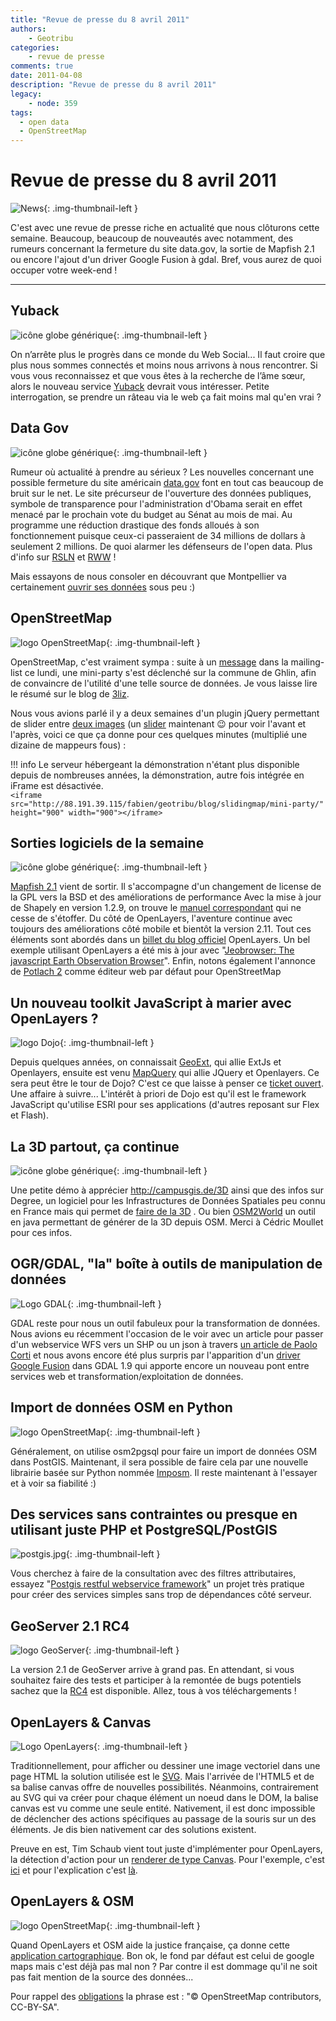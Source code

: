 ```yaml
---
title: "Revue de presse du 8 avril 2011"
authors:
    - Geotribu
categories:
    - revue de presse
comments: true
date: 2011-04-08
description: "Revue de presse du 8 avril 2011"
legacy:
    - node: 359
tags:
  - open data
  - OpenStreetMap
---
```


# Revue de presse du 8 avril 2011

![News](https://cdn.geotribu.fr/img/internal/icons-rdp-news/news.png "Icône news générique"){: .img-thumbnail-left }

C'est avec une revue de presse riche en actualité que nous clôturons cette semaine. Beaucoup, beaucoup de nouveautés avec notamment, des rumeurs concernant la fermeture du site data.gov, la sortie de Mapfish 2.1 ou encore l'ajout d'un driver Google Fusion à gdal. Bref, vous aurez de quoi occuper votre week-end !

----

## Yuback

![icône globe générique](https://cdn.geotribu.fr/img/internal/icons-rdp-news/world.png "icône globe générique"){: .img-thumbnail-left }

On n’arrête plus le progrès dans ce monde du Web Social... Il faut croire que plus nous sommes connectés et moins nous arrivons à nous rencontrer. Si vous vous reconnaissez et que vous êtes à la recherche de l’âme sœur, alors le nouveau service [Yuback](http://fr.techcrunch.com/2011/01/20/yuback-les-rencontres-geolocalisees-et-en-temps-reel/) devrait vous intéresser. Petite interrogation, se prendre un râteau via le web ça fait moins mal qu'en vrai ?

## Data Gov

![icône globe générique](https://cdn.geotribu.fr/img/internal/icons-rdp-news/world.png "icône globe générique"){: .img-thumbnail-left }

Rumeur où actualité à prendre au sérieux ? Les nouvelles concernant une possible fermeture du site américain [data.gov](http://www.data.gov/) font en tout cas beaucoup de bruit sur le net. Le site précurseur de l'ouverture des données publiques, symbole de transparence pour l'administration d'Obama serait en effet menacé par le prochain vote du budget au Sénat au mois de mai. Au programme une réduction drastique des fonds alloués à son fonctionnement puisque ceux-ci passeraient de 34 millions de dollars à seulement 2 millions. De quoi alarmer les défenseurs de l'open data. Plus d'info sur [RSLN](http://www.rslnmag.fr/) et [RWW](http://www.readwriteweb.com/archives/datagov_7_other_sites_to_shut_down_after_budgets_c.php) !

Mais essayons de nous consoler en découvrant que Montpellier va certainement [ouvrir ses données](http://opendata.montpelliernumerique.fr/) sous peu :)

## OpenStreetMap

![logo OpenStreetMap](https://cdn.geotribu.fr/img/logos-icones/OpenStreetMap/Openstreetmap.png "logo OpenStreetMap"){: .img-thumbnail-left }

OpenStreetMap, c'est vraiment sympa : suite à un [message](http://lists.openstreetmap.org/pipermail/talk-fr/2011-April/031777.html) dans la mailing-list ce lundi, une mini-party s'est déclenché sur la commune de Ghlin, afin de convaincre de l'utilité d'une telle source de données. Je vous laisse lire le résumé sur le blog de [3liz](http://3liz.com/blog/rldhont/index.php/2011/04/05/366-mini-cartopartie-virtuelle-ce-midi).  

Nous vous avions parlé il y a deux semaines d'un plugin jQuery permettant de slider entre [deux images](http://libreavous.teledetection.fr/geomatique/9-openstreetmap/23-openstreetmap-cartographie-express-en-une-heure) (un [slider](http://libreavous.teledetection.fr/geomatique/9-openstreetmap/23-openstreetmap-cartographie-express-en-une-heure) maintenant :wink: pour voir l'avant et l'après, voici ce que ça donne pour ces quelques minutes (multiplié une dizaine de mappeurs fous) :

!!! info
    Le serveur hébergeant la démonstration n'étant plus disponible depuis de nombreuses années, la démonstration, autre fois intégrée en iFrame est désactivée.  
    `<iframe src="http://88.191.39.115/fabien/geotribu/blog/slidingmap/mini-party/" height="900" width="900"></iframe>`

## Sorties logiciels de la semaine

![icône globe générique](https://cdn.geotribu.fr/img/internal/icons-rdp-news/world.png "icône globe générique"){: .img-thumbnail-left }

[Mapfish 2.1](http://mapfishblog.blogspot.com/2011/04/mapfish-21-is-out.html) vient de sortir. Il s'accompagne d'un changement de license de la GPL vers la BSD et des améliorations de performance Avec la mise à jour de Shapely en version 1.2.9, on trouve le [manuel correspondant](http://gispython.org/shapely/docs/1.2/manual.html) qui ne cesse de s'étoffer. Du côté de OpenLayers, l'aventure continue avec toujours des améliorations côté mobile et bientôt la version 2.11. Tout ces éléments sont abordés dans un [billet du blog officiel](https://openlayers.org/blog/2011/04/02/61/) OpenLayers. Un bel exemple utilisant OpenLayers a été mis à jour avec "[Jeobrowser: The javascript Earth Observation Browser](http://engine.jeobrowser.com/)". Enfin, notons également l'annonce de [Potlach 2](https://wiki.openstreetmap.org/wiki/Potlatch_2) comme éditeur web par défaut pour OpenStreetMap

## Un nouveau toolkit JavaScript à marier avec OpenLayers ?

![logo Dojo](https://cdn.geotribu.fr/img/logos-icones/logiciels_librairies/dojo_54.png "logo Dojo"){: .img-thumbnail-left }

Depuis quelques années, on connaissait [GeoExt](http://www.geoext.org/), qui allie ExtJs et Openlayers, ensuite est venu [MapQuery](http://gitorious.org/mapquery) qui allie JQuery et Openlayers. Ce sera peut être le tour de Dojo? C'est ce que laisse à penser ce [ticket ouvert](http://bugs.dojotoolkit.org/ticket/12406). Une affaire à suivre... L'intérêt à priori de Dojo est qu'il est le framework JavaScript qu'utilise ESRI pour ses applications (d'autres reposant sur Flex et Flash).

## La 3D partout, ça continue

![icône globe générique](https://cdn.geotribu.fr/img/internal/icons-rdp-news/world.png "icône globe générique"){: .img-thumbnail-left }

Une petite démo à apprécier <http://campusgis.de/3D> ainsi que des infos sur Degree, un logiciel pour les Infrastructures de Données Spatiales peu connu en France mais qui permet de [faire de la 3D](http://wiki.deegree.org/deegreeWiki/deegree3/deegree3D) . Ou bien [OSM2World](http://osm2world.org/) un outil en java permettant de générer de la 3D depuis OSM. Merci à Cédric Moullet pour ces infos.

## OGR/GDAL, "la" boîte à outils de manipulation de données

![Logo GDAL](https://cdn.geotribu.fr/img/logos-icones/logiciels_librairies/gdal.png){: .img-thumbnail-left }

GDAL reste pour nous un outil fabuleux pour la transformation de données.  
Nous avions eu récemment l'occasion de le voir avec un article pour passer d'un webservice WFS vers un SHP ou un json à travers [un article de Paolo Corti](http://www.paolocorti.net/2011/03/23/a-quick-look-at-the-wfs-gdal-driver/) et nous avons encore été plus surpris par l'apparition d'un [driver Google Fusion](http://www.gdal.org/ogr/drv_gft.html) dans GDAL 1.9 qui apporte encore un nouveau pont entre services web et transformation/exploitation de données.

## Import de données OSM en Python

![logo OpenStreetMap](https://cdn.geotribu.fr/img/logos-icones/OpenStreetMap/Openstreetmap.png "logo OpenStreetMap"){: .img-thumbnail-left }

Généralement, on utilise osm2pgsql pour faire un import de données OSM dans PostGIS. Maintenant, il sera possible de faire cela par une nouvelle librairie basée sur Python nommée [Imposm](http://imposm.org/docs/imposm/latest/). Il reste maintenant à l'essayer et à voir sa fiabilité :)

## Des services sans contraintes ou presque en utilisant juste PHP et PostgreSQL/PostGIS

![postgis.jpg](https://cdn.geotribu.fr/img/logos-icones/logiciels_librairies/postgis.jpg){: .img-thumbnail-left }

Vous cherchez à faire de la consultation avec des filtres attributaires, essayez "[Postgis restful webservice framework](http://code.google.com/p/postgis-restful-web-service-framework/)" un projet très pratique pour créer des services simples sans trop de dépendances côté serveur.

## GeoServer 2.1 RC4

![logo GeoServer](https://cdn.geotribu.fr/img/logos-icones/logiciels_librairies/geoserver.png "logo GeoServer"){: .img-thumbnail-left }

La version 2.1 de GeoServer arrive à grand pas. En attendant, si vous souhaitez faire des tests et participer à la remontée de bugs potentiels sachez que la [RC4](http://blog.geoserver.org/2011/04/05/geoserver-2-1-rc4-released/) est disponible. Allez, tous à vos téléchargements !

## OpenLayers & Canvas

![Logo OpenLayers](https://cdn.geotribu.fr/img/logos-icones/logiciels_librairies/openlayers.png "Logo OpenLayers"){: .img-thumbnail-left }

Traditionnellement, pour afficher ou dessiner une image vectoriel dans une page HTML la solution utilisée est le [SVG](https://fr.wikipedia.org/wiki/Scalable_Vector_Graphics). Mais l'arrivée de l'HTML5 et de sa balise canvas offre de nouvelles possibilités. Néanmoins, contrairement au SVG qui va créer pour chaque élément un noeud dans le DOM, la balise canvas est vu comme une seule entité. Nativement, il est donc impossible de déclencher des actions spécifiques au passage de la souris sur un des éléments. Je dis bien nativement car des solutions existent.

Preuve en est, Tim Schaub vient tout juste d'implémenter pour OpenLayers, la détection d'action pour un [renderer de type Canvas](http://dev.openlayers.org/docs/files/OpenLayers/Renderer/Canvas-js.html). Pour l'exemple, c'est [ici](https://openlayers.org/dev/examples/canvas-hit-detection.html) et pour l'explication c'est [là](http://tschaub.net/blog/2011/03/31/canvas-hit-detection.html).

## OpenLayers & OSM

![logo OpenStreetMap](https://cdn.geotribu.fr/img/logos-icones/OpenStreetMap/Openstreetmap.png "logo OpenStreetMap"){: .img-thumbnail-left }

Quand OpenLayers et OSM aide la justice française, ça donne cette [application cartographique](http://www.annuaires.justice.gouv.fr/). Bon ok, le fond par défaut est celui de google maps mais c'est déjà pas mal non ? Par contre il est dommage qu'il ne soit pas fait mention de la source des données...

Pour rappel des [obligations](https://www.openstreetmap.org/copyright) la phrase est : "© OpenStreetMap contributors, CC-BY-SA".
